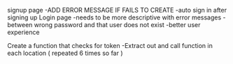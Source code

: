 signup page
  -ADD ERROR MESSAGE IF FAILS TO CREATE
  -auto sign in after signing up
Login page
  -needs to be more descriptive with error messages
    -between wrong password and that user does not exist
    -better user experience

Create a function that checks for token
  -Extract out and call function in each location ( repeated 6 times so far )
